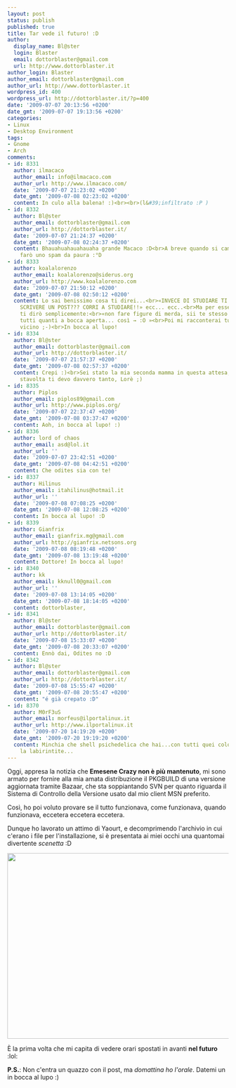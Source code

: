 ```yaml
---
layout: post
status: publish
published: true
title: Tar vede il futuro! :D
author:
  display_name: Bl@ster
  login: Blaster
  email: dottorblaster@gmail.com
  url: http://www.dottorblaster.it
author_login: Blaster
author_email: dottorblaster@gmail.com
author_url: http://www.dottorblaster.it
wordpress_id: 400
wordpress_url: http://dottorblaster.it/?p=400
date: '2009-07-07 20:13:56 +0200'
date_gmt: '2009-07-07 19:13:56 +0200'
categories:
- Linux
- Desktop Environment
tags:
- Gnome
- Arch
comments:
- id: 8331
  author: ilmacaco
  author_email: info@ilmacaco.com
  author_url: http://www.ilmacaco.com/
  date: '2009-07-07 21:23:02 +0200'
  date_gmt: '2009-07-08 02:23:02 +0200'
  content: In culo alla balena! :)<br><br>(l&#39;infiltrato :P )
- id: 8332
  author: Bl@ster
  author_email: dottorblaster@gmail.com
  author_url: http://dottorblaster.it/
  date: '2009-07-07 21:24:37 +0200'
  date_gmt: '2009-07-08 02:24:37 +0200'
  content: Bhauahuahauahauaha grande Macaco :D<br>A breve quando si cambia server
    farò uno spam da paura :°D
- id: 8333
  author: koalalorenzo
  author_email: koalalorenzo@siderus.org
  author_url: http://www.koalalorenzo.com
  date: '2009-07-07 21:50:12 +0200'
  date_gmt: '2009-07-08 02:50:12 +0200'
  content: Lo sai benissimo cosa ti direi...<br>«INVECE DI STUDIARE TI SEI MESSO A
    SCRIVERE UN POST??? CORRI A STUDIARE!!» ecc... ecc..<br>Ma per esserti vicino
    ti dirò semplicemente:<br>«non fare figure di merda, sii te stesso e fai restare
    tutti quanti a bocca aperta... così → :O »<br>Poi mi racconterai tutto più da
    vicino ;-)<br>In bocca al lupo!
- id: 8334
  author: Bl@ster
  author_email: dottorblaster@gmail.com
  author_url: http://dottorblaster.it/
  date: '2009-07-07 21:57:37 +0200'
  date_gmt: '2009-07-08 02:57:37 +0200'
  content: Crepi :)<br>Sei stato la mia seconda mamma in questa attesa, mi sa che
    stavolta ti devo davvero tanto, Lorè ;)
- id: 8335
  author: Piplos
  author_email: piplos89@gmail.com
  author_url: http://www.piplos.org/
  date: '2009-07-07 22:37:47 +0200'
  date_gmt: '2009-07-08 03:37:47 +0200'
  content: Aoh, in bocca al lupo! :)
- id: 8336
  author: lord of chaos
  author_email: asd@lol.it
  author_url: ''
  date: '2009-07-07 23:42:51 +0200'
  date_gmt: '2009-07-08 04:42:51 +0200'
  content: Che odites sia con te!
- id: 8337
  author: Hilinus
  author_email: itahilinus@hotmail.it
  author_url: ''
  date: '2009-07-08 07:08:25 +0200'
  date_gmt: '2009-07-08 12:08:25 +0200'
  content: In bocca al lupo! :D
- id: 8339
  author: Gianfrix
  author_email: gianfrix.mg@gmail.com
  author_url: http://gianfrix.netsons.org
  date: '2009-07-08 08:19:48 +0200'
  date_gmt: '2009-07-08 13:19:48 +0200'
  content: Dottore! In bocca al lupo!
- id: 8340
  author: kk
  author_email: kknull0@gmail.com
  author_url: ''
  date: '2009-07-08 13:14:05 +0200'
  date_gmt: '2009-07-08 18:14:05 +0200'
  content: dottorblaster,
- id: 8341
  author: Bl@ster
  author_email: dottorblaster@gmail.com
  author_url: http://dottorblaster.it/
  date: '2009-07-08 15:33:07 +0200'
  date_gmt: '2009-07-08 20:33:07 +0200'
  content: Ennò dai, Odites no :D
- id: 8342
  author: Bl@ster
  author_email: dottorblaster@gmail.com
  author_url: http://dottorblaster.it/
  date: '2009-07-08 15:55:47 +0200'
  date_gmt: '2009-07-08 20:55:47 +0200'
  content: "é già crepato :D"
- id: 8370
  author: M0rF3uS
  author_email: morfeus@ilportalinux.it
  author_url: http://www.ilportalinux.it
  date: '2009-07-20 14:19:20 +0200'
  date_gmt: '2009-07-20 19:19:20 +0200'
  content: Minchia che shell psichedelica che hai...con tutti quei colori mi verrebbe
    la labirintite...
---
```

<p>Oggi, appresa la notizia che <strong>Emesene Crazy non è più mantenuto</strong>, mi sono armato per fornire alla mia amata distribuzione il PKGBUILD di una versione aggiornata tramite Bazaar, che sta soppiantando SVN per quanto riguarda il Sistema di Controllo della Versione usato dal mio client MSN preferito.</p>
<p>Così, ho poi voluto provare se il tutto funzionava, come funzionava, quando funzionava, eccetera eccetera eccetera.</p>
<p>Dunque ho lavorato un attimo di Yaourt, e decomprimendo l'archivio in cui c'erano i file per l'installazione, si è presentata ai miei occhi una quantomai divertente <em>scenetta</em> :D</p>
<p style="text-align: center;"><img class="alignnone" src="http://i31.tinypic.com/6ge7eq.jpg" alt="" width="556" height="423" /></p>
<p style="text-align: left;">È la prima volta che mi capita di vedere orari spostati in avanti <strong>nel futuro</strong> :lol:</p>
<p style="text-align: left;"><strong>P.S.</strong>: Non c'entra un quazzo con il post, ma <em>domattina ho l'orale</em>. Datemi un in bocca al lupo :)</p>
